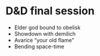 # D&D final session

* Elder god bound to obelisk
* Showdown with demilich
* Avarice “your old flame”
* Bending space-time
